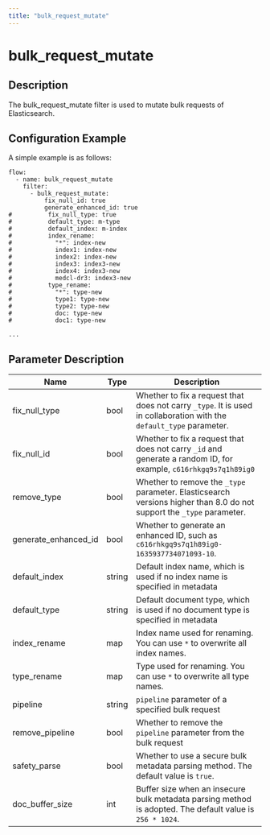 ```yaml
---
title: "bulk_request_mutate"
---
```


# bulk_request_mutate

## Description

The bulk_request_mutate filter is used to mutate bulk requests of Elasticsearch.

## Configuration Example

A simple example is as follows:

```
flow:
  - name: bulk_request_mutate
    filter:
      - bulk_request_mutate:
          fix_null_id: true
          generate_enhanced_id: true
#          fix_null_type: true
#          default_type: m-type
#          default_index: m-index
#          index_rename:
#            "*": index-new
#            index1: index-new
#            index2: index-new
#            index3: index3-new
#            index4: index3-new
#            medcl-dr3: index3-new
#          type_rename:
#            "*": type-new
#            type1: type-new
#            type2: type-new
#            doc: type-new
#            doc1: type-new

...
```

## Parameter Description

| Name                 | Type   | Description                                                                                                           |
| -------------------- | ------ | --------------------------------------------------------------------------------------------------------------------- |
| fix_null_type        | bool   | Whether to fix a request that does not carry `_type`. It is used in collaboration with the `default_type` parameter.  |
| fix_null_id          | bool   | Whether to fix a request that does not carry `_id` and generate a random ID, for example, `c616rhkgq9s7q1h89ig0`      |
| remove_type          | bool   | Whether to remove the `_type` parameter. Elasticsearch versions higher than 8.0 do not support the `_type` parameter. |
| generate_enhanced_id | bool   | Whether to generate an enhanced ID, such as `c616rhkgq9s7q1h89ig0-1635937734071093-10`.                               |
| default_index        | string | Default index name, which is used if no index name is specified in metadata                                           |
| default_type         | string | Default document type, which is used if no document type is specified in metadata                                     |
| index_rename         | map    | Index name used for renaming. You can use `*` to overwrite all index names.                                           |
| type_rename          | map    | Type used for renaming. You can use `*` to overwrite all type names.                                                  |
| pipeline             | string | `pipeline` parameter of a specified bulk request                                                                      |
| remove_pipeline      | bool   | Whether to remove the `pipeline` parameter from the bulk request                                                      |
| safety_parse         | bool   | Whether to use a secure bulk metadata parsing method. The default value is `true`.                                    |
| doc_buffer_size      | int    | Buffer size when an insecure bulk metadata parsing method is adopted. The default value is `256 * 1024`.              |
